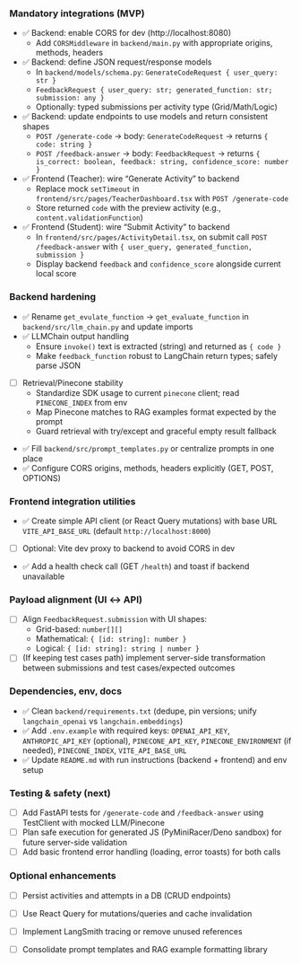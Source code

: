 ### Mandatory integrations (MVP)

- ✅ Backend: enable CORS for dev (http://localhost:8080)
  - Add `CORSMiddleware` in `backend/main.py` with appropriate origins, methods, headers
- ✅ Backend: define JSON request/response models
  - In `backend/models/schema.py`: `GenerateCodeRequest { user_query: str }`
  - `FeedbackRequest { user_query: str; generated_function: str; submission: any }`
  - Optionally: typed submissions per activity type (Grid/Math/Logic)
- ✅ Backend: update endpoints to use models and return consistent shapes
  - `POST /generate-code` → body: `GenerateCodeRequest` → returns `{ code: string }`
  - `POST /feedback-answer` → body: `FeedbackRequest` → returns `{ is_correct: boolean, feedback: string, confidence_score: number }`
- ✅ Frontend (Teacher): wire “Generate Activity” to backend
  - Replace mock `setTimeout` in `frontend/src/pages/TeacherDashboard.tsx` with `POST /generate-code`
  - Store returned `code` with the preview activity (e.g., `content.validationFunction`)
- ✅ Frontend (Student): wire “Submit Activity” to backend
  - In `frontend/src/pages/ActivityDetail.tsx`, on submit call `POST /feedback-answer` with `{ user_query, generated_function, submission }`
  - Display backend `feedback` and `confidence_score` alongside current local score

### Backend hardening

- ✅ Rename `get_evulate_function` → `get_evaluate_function` in `backend/src/llm_chain.py` and update imports
- ✅ LLMChain output handling
  - Ensure `invoke()` text is extracted (string) and returned as `{ code }`
  - Make `feedback_function` robust to LangChain return types; safely parse JSON
- [ ] Retrieval/Pinecone stability
  - Standardize SDK usage to current `pinecone` client; read `PINECONE_INDEX` from env
  - Map Pinecone matches to RAG examples format expected by the prompt
  - Guard retrieval with try/except and graceful empty result fallback
- ✅ Fill `backend/src/prompt_templates.py` or centralize prompts in one place
- ✅ Configure CORS origins, methods, headers explicitly (GET, POST, OPTIONS)

### Frontend integration utilities

- ✅ Create simple API client (or React Query mutations) with base URL `VITE_API_BASE_URL` (default `http://localhost:8000`)
- [ ] Optional: Vite dev proxy to backend to avoid CORS in dev
- ✅ Add a health check call (GET `/health`) and toast if backend unavailable

### Payload alignment (UI ↔ API)

- [ ] Align `FeedbackRequest.submission` with UI shapes:
  - Grid-based: `number[][]`
  - Mathematical: `{ [id: string]: number }`
  - Logical: `{ [id: string]: string | number }`
- [ ] (If keeping test cases path) implement server-side transformation between submissions and test cases/expected outcomes

### Dependencies, env, docs

- ✅ Clean `backend/requirements.txt` (dedupe, pin versions; unify `langchain_openai` vs `langchain.embeddings`)
- ✅ Add `.env.example` with required keys: `OPENAI_API_KEY`, `ANTHROPIC_API_KEY` (optional), `PINECONE_API_KEY`, `PINECONE_ENVIRONMENT` (if needed), `PINECONE_INDEX`, `VITE_API_BASE_URL`
- ✅ Update `README.md` with run instructions (backend + frontend) and env setup

### Testing & safety (next)

- [ ] Add FastAPI tests for `/generate-code` and `/feedback-answer` using TestClient with mocked LLM/Pinecone
- [ ] Plan safe execution for generated JS (PyMiniRacer/Deno sandbox) for future server-side validation
- [ ] Add basic frontend error handling (loading, error toasts) for both calls

### Optional enhancements

- [ ] Persist activities and attempts in a DB (CRUD endpoints)
- [ ] Use React Query for mutations/queries and cache invalidation
- [ ] Implement LangSmith tracing or remove unused references
- [ ] Consolidate prompt templates and RAG example formatting library

